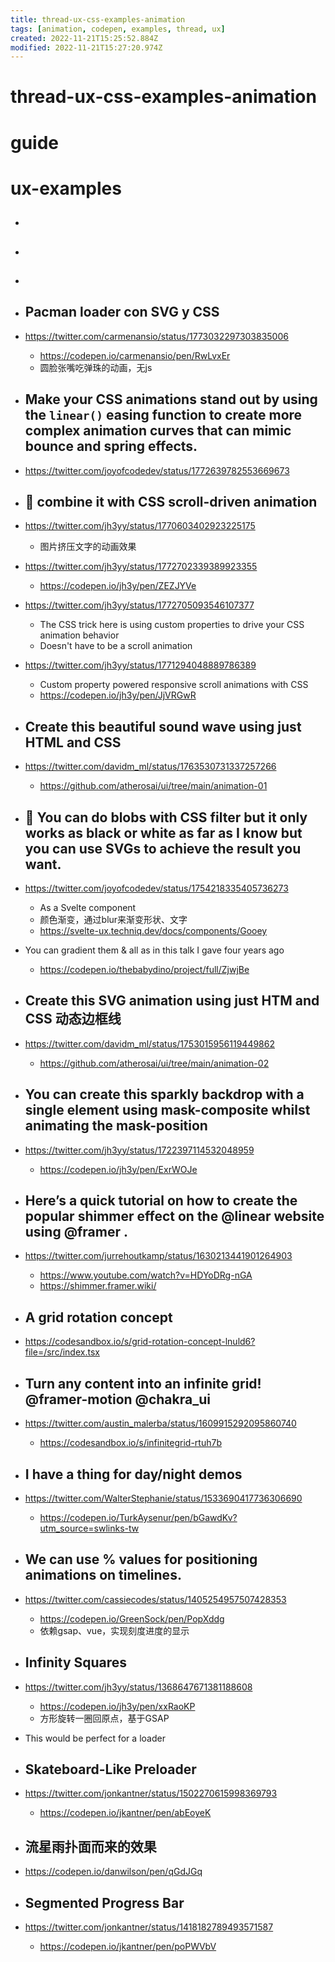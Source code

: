 ```yaml
---
title: thread-ux-css-examples-animation
tags: [animation, codepen, examples, thread, ux]
created: 2022-11-21T15:25:52.884Z
modified: 2022-11-21T15:27:20.974Z
---
```


# thread-ux-css-examples-animation

# guide

# ux-examples
- ## 

- ## 

- ## 

- ## Pacman loader con SVG y CSS
- https://twitter.com/carmenansio/status/1773032297303835006
  - https://codepen.io/carmenansio/pen/RwLvxEr
  - 圆脸张嘴吃弹珠的动画，无js

- ## Make your CSS animations stand out by using the `linear()` easing function to create more complex animation curves that can mimic bounce and spring effects.
- https://twitter.com/joyofcodedev/status/1772639782553669673

- ## 💫 combine it with CSS scroll-driven animation
- https://twitter.com/jh3yy/status/1770603402923225175
  - 图片挤压文字的动画效果
- https://twitter.com/jh3yy/status/1772702339389923355
  - https://codepen.io/jh3y/pen/ZEZJYVe

- https://twitter.com/jh3yy/status/1772705093546107377
  - The CSS trick here is using custom properties to drive your CSS animation behavior
  - Doesn't have to be a scroll animation

- https://twitter.com/jh3yy/status/1771294048889786389
  - Custom property powered responsive scroll animations with CSS
  - https://codepen.io/jh3y/pen/JjVRGwR

- ## Create this beautiful sound wave using just HTML and CSS 
- https://twitter.com/davidm_ml/status/1763530731337257266
  - https://github.com/atherosai/ui/tree/main/animation-01

- ## 🌰 You can do blobs with CSS filter but it only works as black or white as far as I know but you can use SVGs to achieve the result you want.
- https://twitter.com/joyofcodedev/status/1754218335405736273
  - As a Svelte component
  - 颜色渐变，通过blur来渐变形状、文字
  - https://svelte-ux.techniq.dev/docs/components/Gooey
- You can gradient them & all as in this talk I gave four years ago
  - https://codepen.io/thebabydino/project/full/ZjwjBe

- ## Create this SVG animation using just HTM and CSS 动态边框线
- https://twitter.com/davidm_ml/status/1753015956119449862
  - https://github.com/atherosai/ui/tree/main/animation-02

- ## You can create this sparkly backdrop with a single element using mask-composite whilst animating the mask-position
- https://twitter.com/jh3yy/status/1722397114532048959
  - https://codepen.io/jh3y/pen/ExrWOJe

- ## Here’s a quick tutorial on how to create the popular shimmer effect on the @linear website using @framer .
- https://twitter.com/jurrehoutkamp/status/1630213441901264903
  - https://www.youtube.com/watch?v=HDYoDRg-nGA
  - https://shimmer.framer.wiki/

- ## A grid rotation concept
- https://codesandbox.io/s/grid-rotation-concept-lnuld6?file=/src/index.tsx

- ## Turn any content into an infinite grid! @framer-motion @chakra_ui
- https://twitter.com/austin_malerba/status/1609915292095860740
  - https://codesandbox.io/s/infinitegrid-rtuh7b

- ## I have a thing for day/night demos
- https://twitter.com/WalterStephanie/status/1533690417736306690
  - https://codepen.io/TurkAysenur/pen/bGawdKv?utm_source=swlinks-tw

- ## We can use % values for positioning animations on timelines.
- https://twitter.com/cassiecodes/status/1405254957507428353
  - https://codepen.io/GreenSock/pen/PopXddg
  - 依赖gsap、vue，实现刻度进度的显示

- ## Infinity Squares 
- https://twitter.com/jh3yy/status/1368647671381188608
  - https://codepen.io/jh3y/pen/xxRaoKP
  - 方形旋转一圈回原点，基于GSAP
- This would be perfect for a loader

- ## Skateboard-Like Preloader
- https://twitter.com/jonkantner/status/1502270615998369793
  - https://codepen.io/jkantner/pen/abEoyeK

- ## 流星雨扑面而来的效果
- https://codepen.io/danwilson/pen/qGdJGq

- ## Segmented Progress Bar
- https://twitter.com/jonkantner/status/1418182789493571587
  - https://codepen.io/jkantner/pen/poPWVbV
